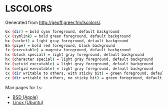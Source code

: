 # LSCOLORS

Generated from http://geoff.greer.fm/lscolors/.

```sh
Gx (dir) = bold cyan foreground, default background
Cx (symlink) = bold green foreground, default background
hx (socket) = light gray foreground, default background
Ba (pipe) = bold red foreground, black background
fx (executable) = magenta foreground, default background
hx (block special) = light gray foreground, default background
hx (character special) = light gray foreground, default background
hx (setuid executable) = light gray foreground, default background
hx (setgid executable) = light gray foreground, default background
cx (dir writable to others, with sticky bit) = green foreground, default background
cx (dir writable to others, no sticky bit) = green foreground, default background
```

Man pages for `ls`:
- [BSD (Apple)](https://developer.apple.com/legacy/library/documentation/Darwin/Reference/ManPages/man1/ls.1.html)
- [Linux (Ubuntu)](http://manpages.ubuntu.com/manpages/xenial/en/man1/ls.1.html)
